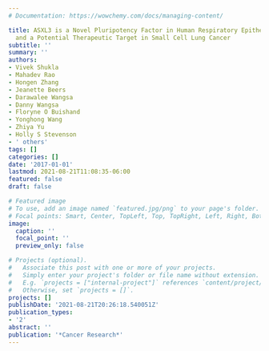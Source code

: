```yaml
---
# Documentation: https://wowchemy.com/docs/managing-content/

title: ASXL3 is a Novel Pluripotency Factor in Human Respiratory Epithelial Cells
  and a Potential Therapeutic Target in Small Cell Lung Cancer
subtitle: ''
summary: ''
authors:
- Vivek Shukla
- Mahadev Rao
- Hongen Zhang
- Jeanette Beers
- Darawalee Wangsa
- Danny Wangsa
- Floryne O Buishand
- Yonghong Wang
- Zhiya Yu
- Holly S Stevenson
- ' others'
tags: []
categories: []
date: '2017-01-01'
lastmod: 2021-08-21T11:08:35-06:00
featured: false
draft: false

# Featured image
# To use, add an image named `featured.jpg/png` to your page's folder.
# Focal points: Smart, Center, TopLeft, Top, TopRight, Left, Right, BottomLeft, Bottom, BottomRight.
image:
  caption: ''
  focal_point: ''
  preview_only: false

# Projects (optional).
#   Associate this post with one or more of your projects.
#   Simply enter your project's folder or file name without extension.
#   E.g. `projects = ["internal-project"]` references `content/project/deep-learning/index.md`.
#   Otherwise, set `projects = []`.
projects: []
publishDate: '2021-08-21T20:26:18.540051Z'
publication_types:
- '2'
abstract: ''
publication: '*Cancer Research*'
---
```

